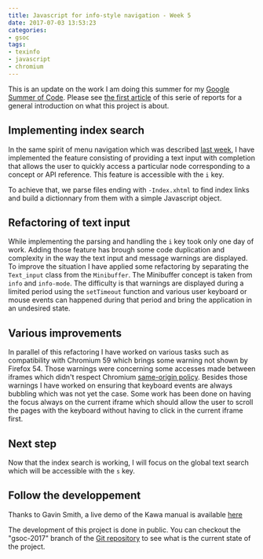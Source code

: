 ```yaml
---
title: Javascript for info-style navigation - Week 5
date: 2017-07-03 13:53:23
categories:
- gsoc
tags:
- texinfo
- javascript
- chromium
---
```


This is an update on the work I am doing this summer for my [Google Summer of Code](https://summerofcode.withgoogle.com/projects/#6199074135998464).  Please see [the first article](http://mathieu.lirzin.emi.u-bordeaux.fr/2017/06/03/gsoc2017-1/) of this serie of reports for a general introduction on what this project is about.

## Implementing index search

In the same spirit of menu navigation which was described [last week](http://mathieu.lirzin.emi.u-bordeaux.fr/2017/06/25/gsoc2017-4/), I have implemented the feature consisting of providing a text input with completion that allows the user to quickly access a particular node corresponding to a concept or API reference.  This feature is accessible with the `i` key.

To achieve that, we parse files ending with `-Index.xhtml` to find index links and build a dictionnary from them with a simple Javascript object.

## Refactoring of text input

While implementing the parsing and handling the `i` key took only one day of work. Adding those feature has brough some code duplication and complexity in the way the text input and message warnings are displayed.  To improve the situation I have applied some refactoring by separating the `Text_input` class from the `Minibuffer`.  The Minibuffer concept is taken from `info` and `info-mode`.  The difficulty is that warnings are displayed during a limited period using the `setTimeout` function and various user keyboard or mouse events can happened during that period and bring the application in an undesired state.

## Various improvements

In parallel of this refactoring I have worked on various tasks such as compatibility with Chromium 59 which brings some warning not shown by Firefox 54.  Those warnings were concerning some accesses made between iframes which didn't respect Chromium [same-origin policy](https://en.wikipedia.org/wiki/Same-origin_policy).  Besides those warnings I have worked on  ensuring that keyboard events are always bubbling which was not yet the case.  Some work has been done on having the focus always on the current iframe which should allow the user to scroll the pages with the keyboard without having to click in the current iframe first.

## Next step 

Now that the index search is working, I will focus on the global text search which will be accessible with the `s` key.

## Follow the developpement

Thanks to Gavin Smith, a live demo of the Kawa manual is available [here](https://www.gnu.org/software/texinfo/gsoc-2017-js-example/kawa)

The development of this project is done in public.  You can checkout the "gsoc-2017" branch of the [Git repository](https://git.savannah.gnu.org/git/texinfo.git) to see what is the current state of the project.
